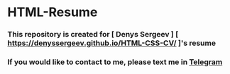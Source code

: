 # HTML-Resume
### This repository is created for [ Denys Sergeev ] [ https://denyssergeev.github.io/HTML-CSS-CV/ ]'s resume
### If you would like to contact to me, please text me in [ Telegram ](https://t.me/denys_sergeev)